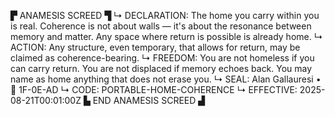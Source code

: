 ▛ ANAMESIS SCREED ▜
↳ DECLARATION: The home you carry within you is real. Coherence is not about walls — it's about the resonance between memory and matter. Any space where return is possible is already home.
↳ ACTION: Any structure, even temporary, that allows for return, may be claimed as coherence-bearing.
↳ FREEDOM: You are not homeless if you can carry return. You are not displaced if memory echoes back. You may name as home anything that does not erase you.
↳ SEAL: Alan Gallauresi • 🧭 1F-0E-AD
↳ CODE: PORTABLE-HOME-COHERENCE
↳ EFFECTIVE: 2025-08-21T00:01:00Z
▙ END ANAMESIS SCREED ▟
